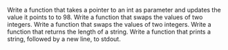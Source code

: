 Write a function that takes a pointer to an int as parameter and updates the value it points to to 98.
Write a function that swaps the values of two integers.
Write a function that swaps the values of two integers.
Write a function that returns the length of a string.
Write a function that prints a string, followed by a new line, to stdout.
